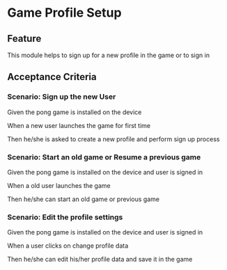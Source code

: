 # Game Profile Setup

## Feature

This module helps to sign up for a new profile in the game or to sign in

## Acceptance Criteria

### Scenario: Sign up the new User

  Given the pong game is installed on the device

  When a new user launches the game for first time

  Then he/she is asked to create a new profile and perform sign up process

### Scenario: Start an old game or Resume a previous game

  Given the pong game is installed on the device and user is signed in

  When a old user launches the game

  Then he/she can start an old game or previous game
  
### Scenario: Edit the profile settings

  Given the pong game is installed on the device and user is signed in

  When a user clicks on change profile data

  Then he/she can edit his/her profile data and save it in the game
